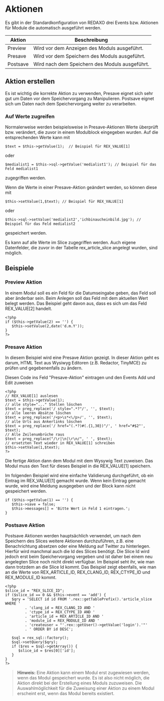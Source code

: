# Aktionen

Es gibt in der Standardkonfiguration von REDAXO drei Events bzw. Aktionen für Module die automatisch ausgeführt werden.

Aktion | Beschreibung
------------- | -------------
Preview	| Wird vor dem Anzeigen des Moduls ausgeführt.
Presave	| Wird vor dem Speichern des Moduls ausgeführt.
Postsave | Wird nach dem Speichern des Moduls ausgeführt.


## Aktion erstellen

Es ist wichtig die korrekte Aktion zu verwenden, Presave eignet sich sehr gut um Daten vor dem Speichervorgang zu Manipulieren. Postsave eignet sich um Daten nach dem Speichervorgang weiter zu verarbeiten.

### Auf Werte zugreifen

Normalerweise werden beispielsweise in Presave-Aktionen Werte überprüft bzw. verändert, die zuvor in einem Modulblock eingegeben wurden. Auf die entsprechenden Werte kann mit

    $text = $this->getValue(1);  // Beispiel für REX_VALUE[1]
    
oder

    $medialist1 = $this->sql->getValue('medialist1'); // Beispiel für das Feld medialist1

zugegriffen werden.

Wenn die Werte in einer Presave-Aktion geändert werden, so können diese mit

    $this->setValue(1,$text); // Beispiel für REX_VALUE[1]
    
oder 

    $this->sql->setValue('medialist2','ichbinaucheinbild.jpg'); // Beispiel für das Feld medialist2

gespeichert werden.

Es kann auf alle Werte im Slice zugegriffen werden. Auch eigene Datenfelder, die zuvor in der Tabelle rex_article_slice angelegt wurden, sind möglich.


## Beispiele

### Preview Aktion

In einem Modul soll es ein Feld für die Datumseingabe geben, das Feld soll aber änderbar sein. Beim Anlegen soll das Feld mit dem aktuellen Wert belegt werden. Das Beispiel geht davon aus, dass es sich um das Feld REX_VALUE[2] handelt.

    <?php
    if ($this->getValue(2) == '') {
       $this->setValue(2,date('d.m.Y'));
    }
    ?>


### Presave Aktion

In diesem Beispiel wird eine Presave Aktion gezeigt. In dieser Aktion geht es darum, HTML Text aus Wysiwyg Editoren (z.B. Redactor, TinyMCE) zu prüfen und gegebenenfalls zu ändern.

Diesen Code ins Feld "Presave-Aktion" eintragen und den Events Add und Edit zuweisen

    <?php
    // REX_VALUE[1] auslesen
    $text = $this->getValue(1);
    // alle style="..." Stellen löschen
    $text = preg_replace('/ style=".*?"/', '', $text);
    // alle leeren Absätze löschen
    $text = preg_replace('/<p>\s*<\/p>/', '', $text);
    // alle Urls aus Ankerlinks löschen
    $text = preg_replace('/ href="(.*?)#(.{1,30})"/', ' href="#$2"', $text);
    // Alle Zeilenumbrüche raus
    $text = preg_replace("/\r|\n|\r\n/", ' ', $text);
    // ersetzten Text wieder in REX_VALUE[1] schreiben
    $this->setValue(1,$text);                            
    ?>

Die fertige Aktion dann dem Modul mit dem Wysywig Text zuweisen. Das Modul muss den Text für dieses Beispiel in die REX_VALUE[1] speichern.

Im folgenden Beispiel wird eine einfache Validierung durchgeführt, ob ein Eintrag im REX_VALUE[1] gemacht wurde. Wenn kein Eintrag gemacht wurde, wird eine Meldung ausgegeben und der Block kann nicht gespeichert werden.

    if ($this->getValue(1) == '') {
       $this->save = false;
       $this->messages[] = 'Bitte Wert in Feld 1 eintragen.';   
    } 


### Postsave Aktion

Postsave Aktionen werden hauptsächlich verwendet, um nach dem Speichern des Slices weitere Aktionen durchzuführen, z.B. eine Benachrichtung absetzen oder eine Meldung auf Twitter zu hinterlegen. Hierfür wird manchmal auch die Id des Slices benötigt. Die Slice Id wird jedoch erst beim Speichervorgang vergeben und ist daher bei einem neu angelegten Slice noch nicht direkt verfügbar. Im Beispiel seht ihr, wie man dann trotzdem an die Slice Id kommt. Das Beispiel zeigt ebenfalls, wie man an die Werte von REX_ARTICLE_ID, REX_CLANG_ID, REX_CTYPE_ID und REX_MODULE_ID kommt.

    <?php
    $slice_id = "REX_SLICE_ID";
    if ($slice_id == 0 && $this->event == 'add') {
       $qry = 'SELECT id id FROM '.rex::getTablePrefix().'article_slice WHERE '
             . 'clang_id = REX_CLANG_ID AND '
             . 'ctype_id = REX_CTYPE_ID AND '
             . 'article_id = REX_ARTICLE_ID AND '
             . 'module_id = REX_MODULE_ID AND '
             . 'createuser = "'.rex::getUser()->getValue('login').'"'
             . ' ORDER BY id DESC';

       $sql = rex_sql::factory();
       $sql->setQuery($qry);
       if ($res = $sql->getArray()) {
          $slice_id = $res[0]['id'];
       }   
    }
    ?>

  > **Hinweis:** 
Eine Aktion kann einem Modul erst zugewiesen werden, wenn das Modul gespeichert wurde. Es ist also nicht möglich, die Aktion direkt bei der Erstellung eines Moduls zuzuweisen. Die Auswahlmöglichkeit für die Zuweisung einer Aktion zu einem Modul erscheint erst, wenn das Modul bereits existiert.

